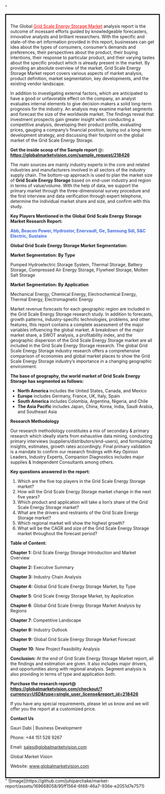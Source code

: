 "<div style='border: 3px solid black; padding: 1em;'>

The Global <a style='color: #ff0000;' href='https://globalmarketvision.com/reports/global-grid-scale-energy-storage-market/218426'>Grid Scale Energy Storage Market</a> analysis report is the outcome of incessant efforts guided by knowledgeable forecasters, innovative analysts and brilliant researchers. With the specific and state-of-the-art information provided in this report, businesses can get idea about the types of consumers, consumer’s demands and preferences, their perspectives about the product, their buying intentions, their response to particular product, and their varying tastes about the specific product which is already present in the market. By providing an absolute overview of the market, Grid Scale Energy Storage Market report covers various aspects of market analysis, product definition, market segmentation, key developments, and the existing vendor landscape.

In addition to investigating external factors, which are anticipated to have a good or unfavorable effect on the company, an analyst evaluates internal elements to give decision-makers a solid long-term prognosis for the industry. An analysis may examine market segments and forecast the size of the worldwide market. The findings reveal that investment prospects gain greater insight when conducting a competitive analysis, developing their product profile, evaluating prices, gauging a company’s financial position, laying out a long-term development strategy, and discussing their footprint on the global market of the Grid Scale Energy Storage.

<strong>Get the inside scoop of the Sample report </strong>@<strong>:</strong><strong> <a style='color: #ff0000;' href='https://globalmarketvision.com/sample_request/218426?utm_source=linkedinPulse&utm_medium=Juhi&utm_campaign=Juhi'>https://globalmarketvision.com/sample_request/218426</a></strong>

The main sources are mainly industry experts in the core and related industries and manufacturers involved in all sectors of the industry supply chain. The bottom-up approach is used to plan the market size of <strong>Grid Scale Energy Storage</strong> based on end-user industry and region in terms of value/volume. With the help of data, we support the primary market through the three-dimensional survey procedure and the first interview and data verification through expert telephone, determine the individual market share and size, and confirm with this study.

<strong>Key Players Mentioned in the Global Grid Scale Energy Storage Market Research Report:</strong>

<strong style='color: #4169e1;'>Abb, Beacon Power, Hydrostor, Enervault, Ge, Samsung Sdi, S&C Electric, Sustainx</strong>

<strong>Global Grid Scale Energy Storage Market Segmentation:</strong>

<strong>Market Segmentation: By Type</strong>

Pumped Hydroelectric Storage System, Thermal Storage, Battery Storage, Compressed Air Energy Storage, Flywheel Storage, Molten Salt Storage

<strong>Market Segmentation: By Application</strong>

Mechanical Energy, Chemical Energy, Electrochemical Energy, Thermal Energy, Electromagnetic Energy

Market revenue forecasts for each geographic region are included in the Grid Scale Energy Storage research study. In addition to forecasts, growth patterns, industry-specific technologies, problems, and other features, this report contains a complete assessment of the major variables influencing the global market. A breakdown of the major market share, a SWOT analysis, a profitability index, and the geographic dispersion of the Grid Scale Energy Storage market are all included in the Grid Scale Energy Storage research. The global Grid Scale Energy Storage industry research offers a comprehensive comparison of economies and global market places to show the Grid Scale Energy Storage industry’s importance in a changing geographic environment.

<strong>The base of geography, the world market of Grid Scale Energy Storage has segmented as follows:</strong>
<ul>
  <li><strong>North America</strong> includes the United States, Canada, and Mexico</li>
  <li><strong>Europe</strong> includes Germany, France, UK, Italy, Spain</li>
  <li><strong>South America</strong> includes Colombia, Argentina, Nigeria, and Chile</li>
  <li><strong>The Asia Pacific</strong> includes Japan, China, Korea, India, Saudi Arabia, and Southeast Asia</li>
</ul>
<strong>Research Methodology</strong>

Our research methodology constitutes a mix of secondary &amp; primary research which ideally starts from exhaustive data mining, conducting primary interviews (suppliers/distributors/end-users), and formulating insights, estimates, growth rates accordingly. Final primary validation is a mandate to confirm our research findings with Key Opinion Leaders, Industry Experts, Companion Diagnostics includes major supplies &amp; Independent Consultants among others.

<strong>Key questions answered in the report: </strong>
<ol>
  <li>Which are the five top players in the Grid Scale Energy Storage market?</li>
  <li>How will the Grid Scale Energy Storage market change in the next five years?</li>
  <li>Which product and application will take a lion’s share of the Grid Scale Energy Storage market?</li>
  <li>What are the drivers and restraints of the Grid Scale Energy Storage market?</li>
  <li>Which regional market will show the highest growth?</li>
  <li>What will be the CAGR and size of the Grid Scale Energy Storage market throughout the forecast period?</li>
</ol>
<strong>Table of Content:</strong>

<strong>Chapter 1:</strong> Grid Scale Energy Storage Introduction and Market Overview

<strong>Chapter 2:</strong> Executive Summary

<strong>Chapter 3:</strong> Industry Chain Analysis

<strong>Chapter 4:</strong> Global Grid Scale Energy Storage Market, by Type

<strong>Chapter 5</strong>: Grid Scale Energy Storage Market, by Application

<strong>Chapter 6</strong>: Global Grid Scale Energy Storage Market Analysis by Regions

<strong>Chapter 7</strong>: Competitive Landscape

<strong>Chapter 8:</strong> Industry Outlook

<strong>Chapter 9:</strong> Global Grid Scale Energy Storage Market Forecast

<strong>Chapter 10</strong>: New Project Feasibility Analysis

<strong>Conclusion:</strong> At the end of Grid Scale Energy Storage Market report, all the findings and estimation are given. It also includes major drivers, and opportunities along with regional analysis. Segment analysis is also providing in terms of type and application both.

<strong>Purchase the research report@</strong><strong> <strong><a style='color: #ff0000;' href='https://globalmarketvision.com/checkout/?currency=USD&type=single_user_license&report_id=218426?utm_source=linkedinPulse&utm_medium=Juhi&utm_campaign=Juhi'>https://globalmarketvision.com/checkout/?currency=USD&type=single_user_license&report_id=218426</a></strong>
</strong>

If you have any special requirements, please let us know and we will offer you the report at a customized price.

<strong>Contact Us</strong>

Gauri Dabi | Business Development

Phone: +44 151 528 9267

Email: <a href='mailto:sales@globalmarketvision.com'>sales@globalmarketvision.com</a>

Global Market Vision

Website: <a href='http://www.globalmarketvision.com/'>www.globalmarketvision.com</a>

</div>"
![image](https://github.com/juhiparchake/market-report/assets/169668058/95ff1564-6f48-46a7-936e-e2051d7e7571)
